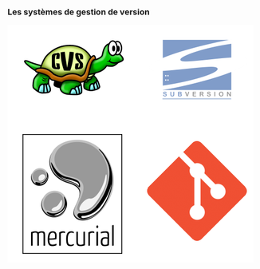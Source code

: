 ### Les systèmes de gestion de version

![Systèmes de gestion de version](../images/versionControlSystems.png)
